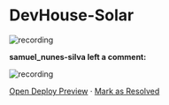 # DevHouse-Solar

![recording](https://netlify-cocoon.netlify.app/.netlify/functions/fetch?code=307&path=eyJzaXRlX2lkIjoiMGE1NmVhZWUtY2FhNC00ZTY2LWE0ZWQtM2FlMTEwZmY5MzA4IiwiZGVwbG95X2lkIjoiNjQ1ZmU4MDI4Y2RjY2IwMDA4MGI0MDQwIiwiaWQiOiJjZTZlYTZmYS0zNjg5LTQ4MzktYmIzMy04ZTUxM2E0NTQ2Y2IifQ==)

**samuel_nunes-silva left a comment:**

![recording](https://netlify-cocoon.netlify.app/.netlify/functions/fetch?code=307&path=eyJzaXRlX2lkIjoiMGE1NmVhZWUtY2FhNC00ZTY2LWE0ZWQtM2FlMTEwZmY5MzA4IiwiZGVwbG95X2lkIjoiNjQ2MTFhY2NlZTUwY2UwMDA4ZWVlZmQ2IiwiaWQiOiJjODE3ZDdiMy05Zjg4LTQ1MzMtYjA1ZC00MmUzMzIwZjY2MDYifQ==)

[Open Deploy Preview](https://deploy-preview-17--solar-new-energy.netlify.app/) · [Mark as Resolved](https://app.netlify.com/cdp/resolve?deployID=64611accee50ce0008eeefd6&commentID=64611ba022a1e12cd2ab9255&resolution=resolved)
